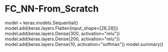 # FC_NN-From_Scratch

model = keras.models.Sequential()
model.add(keras.layers.Flatten(input_shape=[28,28]))
model.add(keras.layers.Dense(300, activation="relu"))
model.add(keras.layers.Dense(200, activation="relu"))
model.add(keras.layers.Dense(10, activation="softmax"))
model.summary()